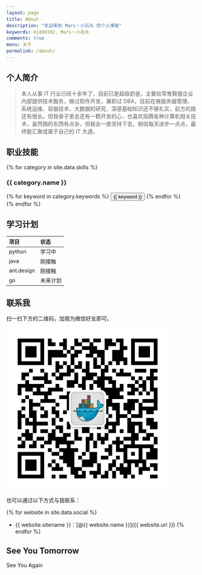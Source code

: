 ```yaml
---
layout: page
title: About
description: "欢迎来到 Mars丶小石头 的个人博客"
keywords: bjddd192, Mars丶小石头
comments: true
menu: 关于
permalink: /about/
---
```


## 个人简介

> 本人从事 IT 行业已经十余年了，目前已是超级奶爸，主要给零售鞋服企业内部提供技术服务，做过软件开发，兼职过 DBA，目前在做服务器管理、系统运维、容器技术、大数据的研究，深感基础知识还不够扎实，前方的路还有很长。但我骨子里总还有一颗开发的心，也喜欢捣腾各种计算机相关技术，虽然搞的东西有点杂，但我会一直坚持下去，相信每天进步一点点，最终能汇聚成属于自己的 IT 大道。

## 职业技能

{% for category in site.data.skills %}
### {{ category.name }}
<div class="btn-inline">
{% for keyword in category.keywords %}
<button class="btn btn-outline" type="button">{{ keyword }}</button>
{% endfor %}
</div>
{% endfor %}
	
## 学习计划

项目  |  状态  
:---  |  :--- 
python  |  学习中
java  |  刚接触
ant.design  |  刚接触
go  |  未来计划

## 联系我

扫一扫下方的二维码，加我为微信好友即可。

![微信](/assets/images/Wechat_me.jpeg)

也可以通过以下方式与我联系：

{% for website in site.data.social %}
* {{ website.sitename }}：[@{{ website.name }}]({{ website.url }})
{% endfor %}

## See You Tomorrow

See You Again

